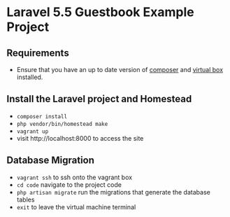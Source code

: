 

# Laravel 5.5 Guestbook Example Project

## Requirements
- Ensure that you have an up to date version of [composer](https://getcomposer.org/)
 and [virtual box](https://www.virtualbox.org/wiki/Downloads) installed.

## Install the Laravel project and Homestead

- ```composer install```
- ```php vendor/bin/homestead make```
- ```vagrant up```
- visit http://localhost:8000 to access the site

## Database Migration

- ```vagrant ssh``` to ssh onto the vagrant box
- ```cd code``` navigate to the project code
- ```php artisan migrate``` run the migrations that generate the database tables
- ```exit``` to leave the virtual machine terminal
